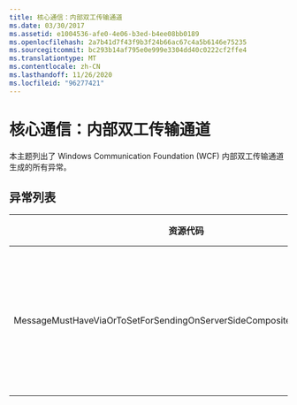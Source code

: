```yaml
---
title: 核心通信：内部双工传输通道
ms.date: 03/30/2017
ms.assetid: e1004536-afe0-4e06-b3ed-b4ee08bb0189
ms.openlocfilehash: 2a7b41d7f43f9b3f24b66ac67c4a5b6146e75235
ms.sourcegitcommit: bc293b14af795e0e999e3304dd40c0222cf2ffe4
ms.translationtype: MT
ms.contentlocale: zh-CN
ms.lasthandoff: 11/26/2020
ms.locfileid: "96277421"
---
```

# <a name="core-communications-internal-duplex-transport-channels"></a>核心通信：内部双工传输通道

本主题列出了 Windows Communication Foundation (WCF) 内部双工传输通道生成的所有异常。  
  
## <a name="exception-list"></a>异常列表  
  
|资源代码|资源字符串|  
|-------------------|---------------------|  
|MessageMustHaveViaOrToSetForSendingOnServerSideCompositeDuplexChannels|要通过服务器复合双工通道发送消息，该消息必须设置了“Via”属性或“To”标头。|
